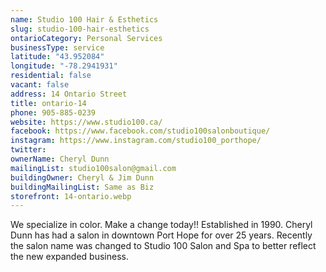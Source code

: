 ```yaml
---
name: Studio 100 Hair & Esthetics
slug: studio-100-hair-esthetics
ontarioCategory: Personal Services
businessType: service
latitude: "43.952084"
longitude: "-78.2941931"
residential: false
vacant: false
address: 14 Ontario Street
title: ontario-14
phone: 905-885-0239
website: https://www.studio100.ca/
facebook: https://www.facebook.com/studio100salonboutique/
instagram: https://www.instagram.com/studio100_porthope/
twitter:
ownerName: Cheryl Dunn
mailingList: studio100salon@gmail.com
buildingOwner: Cheryl & Jim Dunn
buildingMailingList: Same as Biz
storefront: 14-ontario.webp
---
```


We specialize in color. Make a change today!! Established in 1990. Cheryl Dunn has had a salon in downtown Port Hope for
over 25 years. Recently the salon name was changed to Studio 100 Salon and Spa to better reflect the new expanded
business. 
